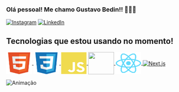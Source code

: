 ### Olá pessoal! Me chamo Gustavo Bedin!! 🚀🚀🚀 
[![Instagram](https://img.shields.io/badge/Instagram-E4405F?style=for-the-badge&logo=instagram&logoColor=white)](https://instagram.com/gustavo.bedin)
[![LinkedIn](https://img.shields.io/badge/linkedin-836FFF?style=for-the-badge&logo=linkedin&logoColor=white)](https://www.linkedin.com/in/gustavobedin/)



## Tecnologias que estou usando no momento!
<div style="display: inline_block">
  <a href="https://github.com/gutobedin">
    <img align="center" height="60" width="70" src="https://raw.githubusercontent.com/devicons/devicon/master/icons/html5/html5-original.svg">
    <img align="center" height="60" width="70" src="https://raw.githubusercontent.com/devicons/devicon/master/icons/css3/css3-original.svg">
    <img align="center" height="60" width="70" src="https://raw.githubusercontent.com/devicons/devicon/master/icons/javascript/javascript-plain.svg">
    <img align="center" height="60" width="70" src="https://cdn.jsdelivr.net/gh/devicons/devicon/icons/mysql/mysql-original.svg">
    <img align="center" height="60" width="70" src="https://raw.githubusercontent.com/devicons/devicon/master/icons/react/react-original.svg" alt="React Native" title="React Native">
    <img align="center" height="60" width="70" src="https://cdn.jsdelivr.net/gh/devicons/devicon/icons/nextjs/nextjs-original.svg" alt="Next.js" title="Next.js">
  </a>
</div>

![Animação](https://media.giphy.com/media/RbDKaczqWovIugyJmW/giphy.gif)


